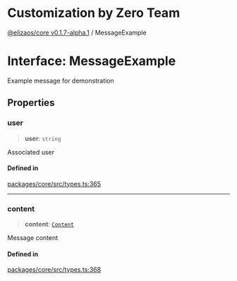 # Customization by Zero Team

[@elizaos/core v0.1.7-alpha.1](../index.md) / MessageExample

# Interface: MessageExample

Example message for demonstration

## Properties

### user

> **user**: `string`

Associated user

#### Defined in

[packages/core/src/types.ts:365](https://github.com/elizaOS/eliza/blob/main/packages/core/src/types.ts#L365)

***

### content

> **content**: [`Content`](Content.md)

Message content

#### Defined in

[packages/core/src/types.ts:368](https://github.com/elizaOS/eliza/blob/main/packages/core/src/types.ts#L368)

